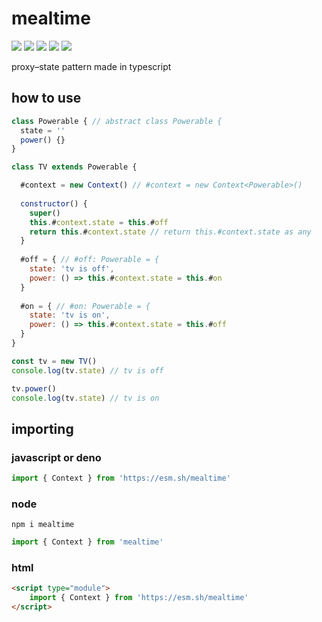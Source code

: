 # mealtime
[![](https://badgen.net/packagephobia/install/mealtime?icon=npm&label&color=black&scale=1.3)](https://www.npmjs.com/package/mealtime) [![](https://badgen.net/npm/types/tslib?icon=typescript&label&color=black&scale=1.3)](https://github.com/domrally/mealtime/blob/main/code/context.d.ts) [![](https://badgen.net/github/status/domrally/mealtime?icon=github&label&color=black&scale=1.3)](https://github.com/domrally/mealtime/actions) [![](https://badgen.net/badge/license/Fair?color=grey&scale=1.3)](https://github.com/domrally/mealtime/blob/main/LICENSE) [![](https://badgen.net/github/tag/domrally/mealtime?icon=git&label&color=grey&scale=1.3)](https://github.com/domrally/mealtime/releases)

proxy–state pattern made in typescript

## how to use
```js
class Powerable { // abstract class Powerable {
  state = ''
  power() {}
}

class TV extends Powerable {

  #context = new Context() // #context = new Context<Powerable>()
  
  constructor() {
    super()
    this.#context.state = this.#off
    return this.#context.state // return this.#context.state as any
  }
  
  #off = { // #off: Powerable = {
    state: 'tv is off',
    power: () => this.#context.state = this.#on
  }
  
  #on = { // #on: Powerable = {
    state: 'tv is on',
    power: () => this.#context.state = this.#off
  }
}

const tv = new TV()
console.log(tv.state) // tv is off

tv.power()
console.log(tv.state) // tv is on
```
## importing
### javascript or deno
```js
import { Context } from 'https://esm.sh/mealtime'
```
### node
```
npm i mealtime
```
```js
import { Context } from 'mealtime'
```
### html
```html
<script type="module">
    import { Context } from 'https://esm.sh/mealtime'	
</script>
```
